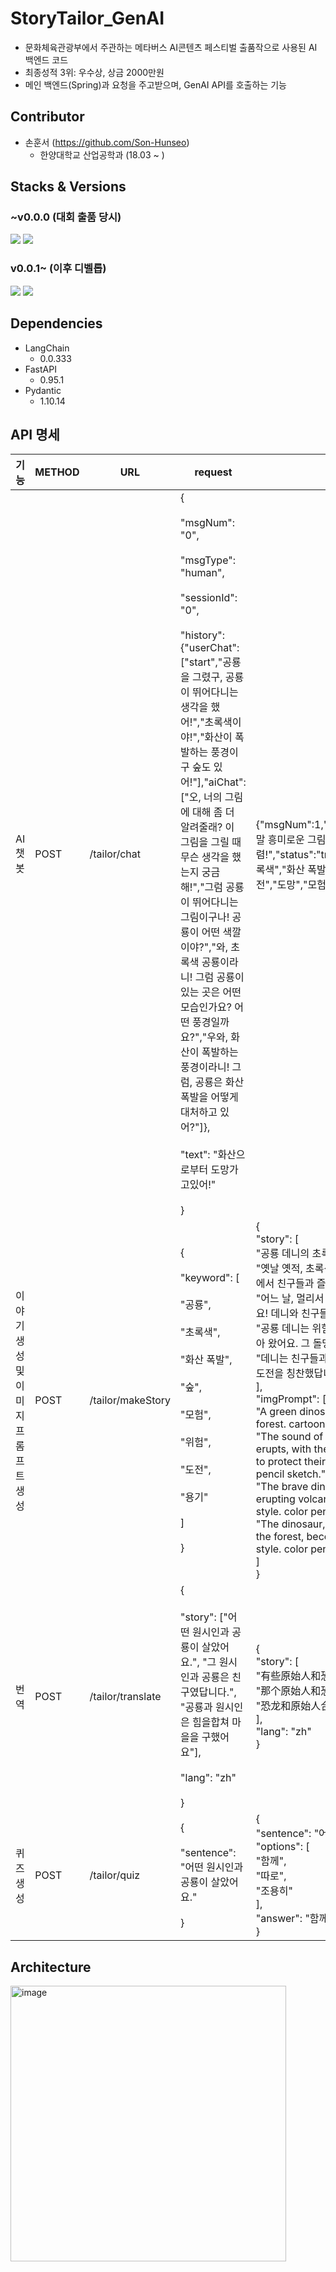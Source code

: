 # StoryTailor_GenAI
- 문화체육관광부에서 주관하는 메타버스 AI콘텐츠 페스티벌 출품작으로 사용된 AI 백엔드 코드 
- 최종성적 3위: 우수상, 상금 2000만원
- 메인 백엔드(Spring)과 요청을 주고받으며, GenAI API를 호출하는 기능
## Contributor
- 손훈서 (https://github.com/Son-Hunseo)
  - 한양대학교 산업공학과 (18.03 ~ ) 
## Stacks & Versions
### ~v0.0.0 (대회 출품 당시)
<img src="https://img.shields.io/badge/Flask-000000?style=for-the-badge&logo=flask&logoColor=white"> <img src="https://img.shields.io/badge/LangChain-00B265?style=for-the-badge&logo=&logoColor=white">
### v0.0.1~ (이후 디벨롭)
<img src="https://img.shields.io/badge/FastAPI-009688?style=for-the-badge&logo=fastapi&logoColor=white"> <img src="https://img.shields.io/badge/LangChain-00B265?style=for-the-badge&logo=&logoColor=white">
## Dependencies
- LangChain
  - 0.0.333
- FastAPI
  - 0.95.1
- Pydantic
  - 1.10.14 
## API 명세
| 기능 | METHOD | URL | request | response | 비고 |
| ---- | ---- | ---- | ---- | ---- | ---- |
| AI 챗봇 | POST | /tailor/chat | {<br><br>"msgNum": "0",<br><br>"msgType": "human",<br><br>"sessionId": "0",<br><br>"history": {"userChat": ["start","공룡을 그렸구, 공룡이 뛰어다니는 생각을 했어!","초록색이야!","화산이 폭발하는 풍경이구 숲도 있어!"],"aiChat": ["오, 너의 그림에 대해 좀 더 알려줄래? 이 그림을 그릴 때 무슨 생각을 했는지 궁금해!","그럼 공룡이 뛰어다니는 그림이구나! 공룡이 어떤 색깔이야?","와, 초록색 공룡이라니! 그럼 공룡이 있는 곳은 어떤 모습인가요? 어떤 풍경일까요?","우와, 화산이 폭발하는 풍경이라니! 그럼, 공룡은 화산 폭발을 어떻게 대처하고 있어?"]},<br><br>"text": "화산으로부터 도망가고있어!"<br><br>} | {"msgNum":1,"sessionId":0,"msgType":"AI","text":"정말 흥미로운 그림이야! 다음에도 멋진 그림을 그려주렴!","status":"true","keyword":["공룡","뛰어다니는","초록색","화산 폭발","숲"],"recoKeyword":["위험","도전","도망","모험","용기"]} |  |
| 이야기 생성 및 이미지 프롬프트 생성 | POST | /tailor/makeStory | {<br><br>"keyword": [<br><br>"공룡",<br><br>"초록색",<br><br>"화산 폭발",<br><br>"숲",<br><br>"모험",<br><br>"위험",<br><br>"도전",<br><br>"용기"<br><br>]<br><br>} | {<br>    "story": [<br>        "공룡 데니의 초록 숲 모험",<br>        "옛날 옛적, 초록색 공룡 데니가 살고 있었어요. 데니는 숲 속에서 친구들과 즐겁게 놀았지요.",<br>        "어느 날, 멀리서 '펑!' 소리가 들렸어요. 화산이 폭발한 거예요! 데니와 친구들은 숲을 지키기로 결심했어요.",<br>        "공룡 데니는 위험을 무릅쓰고 화산 가까이 가서 돌멩이를 모아 왔어요. 그 돌멩이들로 화산의 흐르는 불을 막았지요.",<br>        "데니는 친구들과 함께 숲을 구했어요. 모두가 데니의 용기와 도전을 칭찬했답니다. 그리고 데니는 숲의 영웅이 되었어요."<br>    ],<br>    "imgPrompt": [<br>        "A green dinosaur playing joyfully with its friends in a forest. cartoon style. color pencil sketch.",<br>        "The sound of a distant 'boom!' echoes as a volcano erupts, with the dinosaur and its friends determined to protect their forest home. cartoon style. color pencil sketch.",<br>        "The brave dinosaur collecting stones near the erupting volcano to block the flowing lava. cartoon style. color pencil sketch.",<br>        "The dinosaur, celebrated by its friends for saving the forest, becomes the hero of the woods. cartoon style. color pencil sketch."<br>    ]<br>} |  |
| 번역 | POST | /tailor/translate | {<br><br>"story": ["어떤 원시인과 공룡이 살았어요.", "그 원시인과 공룡은 친구였답니다.", "공룡과 원시인은 힘을합쳐 마을을 구했어요"],<br><br>"lang": "zh"<br><br>} | {<br>    "story": [<br>        "有些原始人和恐龙曾经活过。",<br>        "那个原始人和恐龙是朋友。",<br>        "恐龙和原始人合力拯救了村庄。"<br>    ],<br>    "lang": "zh"<br>} |  |
| 퀴즈 생성 | POST | /tailor/quiz | {<br><br>"sentence": "어떤 원시인과 공룡이 살았어요."<br><br>} | {<br>    "sentence": "어떤 원시인과 공룡이 () 살았어요.",<br>    "options": [<br>        "함께",<br>        "따로",<br>        "조용히"<br>    ],<br>    "answer": "함께"<br>} | 현재 사용 X |

## Architecture
<img width="441" alt="image" src="https://github.com/StoryTailor-KR/StoryTailor-GenAI/assets/66631831/a7650bd6-142b-4e9f-89d2-24f391e4b1bc">
